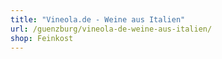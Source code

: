 ```yaml
---
title: "Vineola.de - Weine aus Italien"
url: /guenzburg/vineola-de-weine-aus-italien/
shop: Feinkost
---
```

